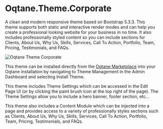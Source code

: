 # Oqtane.Theme.Corporate

A clean and modern responsive theme based on Bootstrap 5.3.3. This theme supports both static and interactive render modes and can help you create a professional looking website for your business in no time. It also includes professionally styled content so you can include sections for Clients, About Us, Why Us, Skills, Services, Call To Action, Portfolio, Team, Pricing, Testimonials, and FAQs.

![Oqtane Theme Corporate](https://github.com/user-attachments/assets/dcb08657-43a5-4caa-932e-f8590ebeab6a)

This theme can be installed directly from the [Oqtane Marketplace](https://www.oqtane.net/) into your Oqtane installation by navigating to Theme Management in the Admin Dashboard and selecting Install Theme.

This theme includes Theme Settings which can be accessed in the Edit Page UI (or by clicking the paint brush icon at the top right of the page). The Theme Settings allow you to include a hero banner, footer section, etc...

This theme also includes a Content Module which can be injected into a page and provides access to a variety of professionally styles sections such as Clients, About Us, Why Us, Skills, Services, Call To Action, Portfolio, Team, Pricing, Testimonials, and FAQs.
